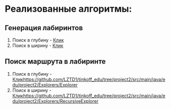 # Реализованные алгоритмы:
## Генерация лабиринтов
1. Поиск в глубину - [Клик](https://github.com/LZTD1/tinkoff_edu/tree/project2/src/main/java/edu/project2/MazeGenerators/SimplifyGenerator)
2. Поиск в ширину - [Клик](https://github.com/LZTD1/tinkoff_edu/tree/project2/src/main/java/edu/project2/MazeGenerators/RecursionMazeGenerator)
## Поиск маршрута в лабиринте
1. Поиск в глубину - [Клик](https://github.com/LZTD1/tinkoff_edu/tree/project2/src/main/java/edu/project2/Explorers/Explorer)https://github.com/LZTD1/tinkoff_edu/tree/project2/src/main/java/edu/project2/Explorers/Explorer
2. Поиск в ширину - [Клик](https://github.com/LZTD1/tinkoff_edu/tree/project2/src/main/java/edu/project2/Explorers/RecursiveExplorer)https://github.com/LZTD1/tinkoff_edu/tree/project2/src/main/java/edu/project2/Explorers/RecursiveExplorer
